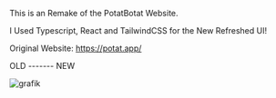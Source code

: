 This is an Remake of the PotatBotat Website.

I Used Typescript, React and TailwindCSS for the New Refreshed UI!

Original Website: https://potat.app/

OLD ------- NEW

![grafik](https://github.com/user-attachments/assets/5c2bc9f8-d321-4932-9c2c-99c1ecad4af2)
